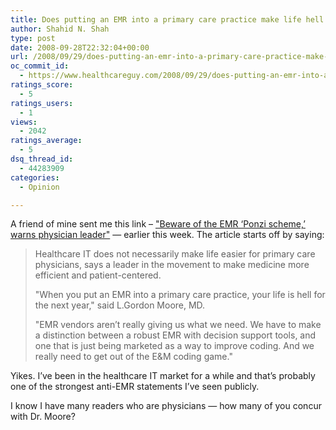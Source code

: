 ```yaml
---
title: Does putting an EMR into a primary care practice make life hell for a year?
author: Shahid N. Shah
type: post
date: 2008-09-28T22:32:04+00:00
url: /2008/09/29/does-putting-an-emr-into-a-primary-care-practice-make-life-hell-for-a-year/
oc_commit_id:
  - https://www.healthcareguy.com/2008/09/29/does-putting-an-emr-into-a-primary-care-practice-make-life-hell-for-a-year/1478770418
ratings_score:
  - 5
ratings_users:
  - 1
views:
  - 2042
ratings_average:
  - 5
dsq_thread_id:
  - 44283909
categories:
  - Opinion

---
```

A friend of mine sent me this link &#8211; <a href="http://www.healthcareitnews.com/story.cms?id=9995" target="_blank">"Beware of the EMR &#8216;Ponzi scheme,&#8217; warns physician leader"</a> &#8212; earlier this week. The article starts off by saying:

> Healthcare IT does not necessarily make life easier for primary care physicians, says a leader in the movement to make medicine more efficient and patient-centered. 
> 
> "When you put an EMR into a primary care practice, your life is hell for the next year," said L.Gordon Moore, MD. 
> 
> "EMR vendors aren&#8217;t really giving us what we need. We have to make a distinction between a robust EMR with decision support tools, and one that is just being marketed as a way to improve coding. And we really need to get out of the E&M coding game."

Yikes. I&#8217;ve been in the healthcare IT market for a while and that&#8217;s probably one of the strongest anti-EMR statements I&#8217;ve seen publicly.

I know I have many readers who are physicians &#8212; how many of you concur with Dr. Moore?